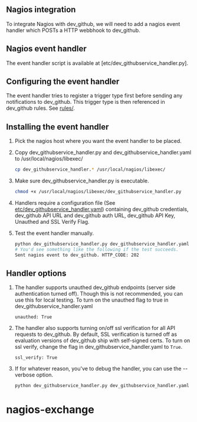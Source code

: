 ## Nagios integration

To integrate Nagios with dev_github, we will need to add a nagios event handler which POSTs a HTTP webbhook to dev_github.

## Nagios event handler

The event handler script is available at [etc/dev_githubservice_handler.py].

## Configuring the event handler

The event handler tries to register a trigger type first before sending any
notifications to dev_github. This trigger type is then referenced in dev_github rules. See
[rules/](rules/).

## Installing the event handler

1. Pick the nagios host where you want the event handler to be placed.
2. Copy dev_githubservice_handler.py  and dev_githubservice_handler.yaml to /usr/local/nagios/libexec/

    ```bash
    cp dev_githubservice_handler.* /usr/local/nagios/libexec/
    ```
3. Make sure dev_githubservice_handler.py is executable.

    ```bash
    chmod +x /usr/local/nagios/libexec/dev_githubservice_handler.py
    ```
4. Handlers require a configuration file (See [etc/dev_githubservice_handler.yaml](etc/dev_githubservice_handler.yaml)) containing
   dev_github credentials, dev_github API URL and dev_github auth URL, dev_github API Key, Unauthed and SSL Verify Flag.

5. Test the event handler manually.

    ```bash
    python dev_githubservice_handler.py dev_githubservice_handler.yaml 44534 3 WARNING HARD "/var/log" 4 host-name
    # You'd see something like the following if the test succeeds.
    Sent nagios event to dev_github. HTTP_CODE: 202
    ```

## Handler options

1. The handler supports unauthed dev_github endpoints (server side authentication turned off). Though
   this is not recommended, you can use this for local testing. To turn on the unauthed flag to
   true in dev_githubservice_handler.yaml

   ```
   unauthed: True
   ```
2. The handler also supports turning on/off ssl verification for all API requests to dev_github. By
   default, SSL verification is turned off as evaluation versions of dev_github ship with self-signed
   certs. To turn on ssl verify, change the flag in dev_githubservice_handler.yaml to `True`.

   ```
   ssl_verify: True
   ```
3. If for whatever reason, you've to debug the handler, you can use the --verbose option.

   ```bash
   python dev_githubservice_handler.py dev_githubservice_handler.yaml 44534 3 WARNING HARD "/var/log" 4 host-name --verbose
   ```
# nagios-exchange
